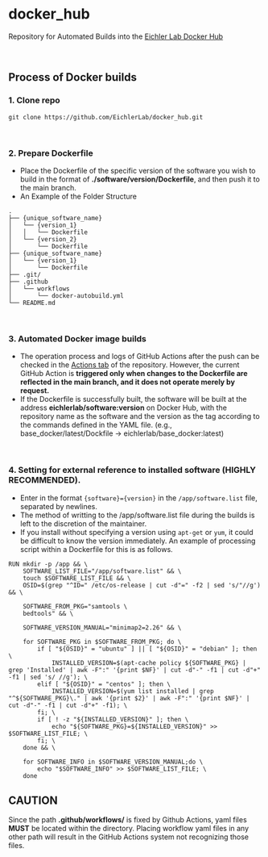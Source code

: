 # docker_hub
Repository for Automated Builds into the [Eichler Lab Docker Hub](https://hub.docker.com/orgs/eichlerlab/)

<br>

## Process of Docker builds

### 1. Clone repo

```commandline
git clone https://github.com/EichlerLab/docker_hub.git
```


<br>

### 2. Prepare Dockerfile
- Place the Dockerfile of the specific version of the software you wish to build in the format of **./software/version/Dockerfile**, and then push it to the main branch.
- An Example of the Folder Structure
```commandline
.
├── {unique_software_name}
│   └── {version_1}
│   │   └── Dockerfile
│   └── {version_2}
│       └── Dockerfile
├── {unique_software_name}
│   └── {version_1}
│       └── Dockerfile
├── .git/
├── .github
│   └── workflows
│       └── docker-autobuild.yml
└── README.md
```

<br>

### 3. Automated Docker image builds
- The operation process and logs of GitHub Actions after the push can be checked in the [Actions tab](https://github.com/EichlerLab/docker_hub/actions) of the repository. However, the current GitHub Action is **triggered only when changes to the Dockerfile are reflected in the main branch, and it does not operate merely by request.**
- If the Dockerfile is successfully built, the software will be built at the address **eichlerlab/software:version** on Docker Hub, with the repository name as the software and the version as the tag according to the commands defined in the YAML file. (e.g., base_docker/latest/Dockfile -> eichlerlab/base_docker:latest)

<br>

### 4. Setting for external reference to installed software (HIGHLY RECOMMENDED).
 - Enter in the format `{software}={version}` in the `/app/software.list` file, separated by newlines.
 - The method of writting to the /app/software.list file during the builds is left to the discretion of the maintainer.
 - If you install without specifying a version using `apt-get` or `yum`, it could be difficult to know the version immediately. An example of processing script within a Dockerfile for this is as follows.

```commandline
RUN mkdir -p /app && \
    SOFTWARE_LIST_FILE="/app/software.list" && \
    touch $SOFTWARE_LIST_FILE && \
    OSID=$(grep "^ID=" /etc/os-release | cut -d"=" -f2 | sed 's/"//g') && \

    SOFTWARE_FROM_PKG="samtools \
    bedtools" && \

    SOFTWARE_VERSION_MANUAL="minimap2=2.26" && \

    for SOFTWARE_PKG in $SOFTWARE_FROM_PKG; do \
        if [ "${OSID}" = "ubuntu" ] || [ "${OSID}" = "debian" ]; then \
            INSTALLED_VERSION=$(apt-cache policy ${SOFTWARE_PKG} | grep 'Installed' | awk -F":" '{print $NF}' | cut -d"-" -f1 | cut -d"+" -f1 | sed 's/ //g'); \
        elif [ "${OSID}" = "centos" ]; then \
            INSTALLED_VERSION=$(yum list installed | grep "^${SOFTWARE_PKG}\." | awk '{print $2}' | awk -F":" '{print $NF}' | cut -d"-" -f1 | cut -d"+" -f1); \
        fi; \
        if [ ! -z "${INSTALLED_VERSION}" ]; then \
            echo "${SOFTWARE_PKG}=${INSTALLED_VERSION}" >> $SOFTWARE_LIST_FILE; \
        fi; \
    done && \

    for SOFTWARE_INFO in $SOFTWARE_VERSION_MANUAL;do \
        echo "$SOFTWARE_INFO" >> $SOFTWARE_LIST_FILE; \
    done
```

## CAUTION

Since the path **.github/workflows/** is fixed by Github Actions, yaml files **MUST** be located within the directory. Placing workflow yaml files in any other path will result in the GitHub Actions system not recognizing those files.


